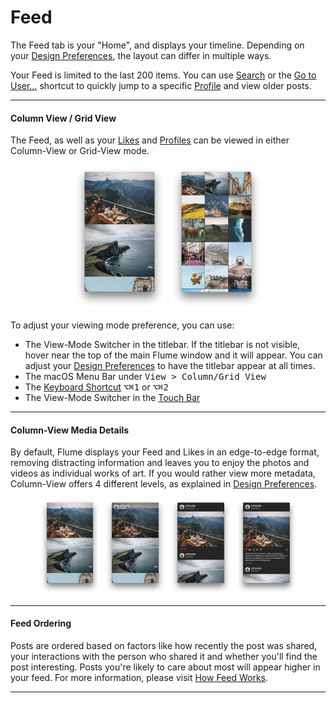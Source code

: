 # Feed

The Feed tab is your "Home", and displays your timeline. Depending on your [Design Preferences](/preferences/design.md), the layout can differ in multiple ways.

Your Feed is limited to the last 200 items. You can use [Search](/views/search.md) or the [Go to User…](/misc/keyboard-shortcuts.md) shortcut to quickly jump to a specific [Profile](/views/profile.md) and view older posts.

<hr />

#### Column View / Grid View

The Feed, as well as your [Likes](/views/likes.md) and [Profiles](/views/profile.md) can be viewed in either Column-View or Grid-View mode.

<p style="text-align: center; margin-top: 1em;"><img src="/views/assets/feed-column.png" width="30%" height="30%" /> <img src="/views/assets/feed-grid.png" width="30%" height="30%" /></p>

To adjust your viewing mode preference, you can use:

- The View-Mode Switcher in the titlebar. If the titlebar is not visible, hover near the top of the main Flume window and it will appear. You can adjust your [Design Preferences](/preferences/design.md#always-show-the-title-bar) to have the titlebar appear at all times.
- The macOS Menu Bar under <kbd>View > Column/Grid View</kbd>
- The [Keyboard Shortcut](/misc/keyboard-shortcuts.md) <kbd>⌥⌘1</kbd> or <kbd>⌥⌘2</kbd>
- The View-Mode Switcher in the [Touch Bar](/misc/touchbar.md)


<hr />

#### Column-View Media Details

By default, Flume displays your Feed and Likes in an edge-to-edge format, removing distracting information and leaves you to enjoy the photos and videos as individual works of art. If you would rather view more metadata, Column-View offers 4 different levels, as explained in [Design Preferences](/preferences/design.md#show-media-details).


<p style="text-align: center; margin-top: 1em;"><img src="/views/assets/feed-column-none.png" width="20%" height="20%" /> <img src="/views/assets/feed-column-hover.png" width="20%" height="20%" /> <img src="/views/assets/feed-column-compact.png" width="20%" height="20%" /> <img src="/views/assets/feed-column-all.png" width="20%" height="20%" /></p>

<hr />

#### Feed Ordering

Posts are ordered based on factors like how recently the post was shared, your interactions with the person who shared it and whether you'll find the post interesting. Posts you're likely to care about most will appear higher in your feed. For more information, please visit [How Feed Works](https://help.instagram.com/1400877086604710).

<hr />




